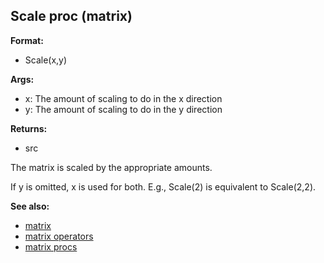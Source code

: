 ## Scale proc (matrix)

**Format:**
+   Scale(x,y)
<!-- -->
**Args:**
+   x: The amount of scaling to do in the x direction
+   y: The amount of scaling to do in the y direction
<!-- -->
**Returns:**
+   src


The matrix is scaled by the appropriate amounts. 

If y
is omitted, x is used for both. E.g., Scale(2) is equivalent to
Scale(2,2).

**See also:**
+   [matrix](/ref/matrix.md) 
+   [matrix operators](/ref/matrix/operators.md) 
+   [matrix procs](/ref/matrix/proc.md) <!-- -->